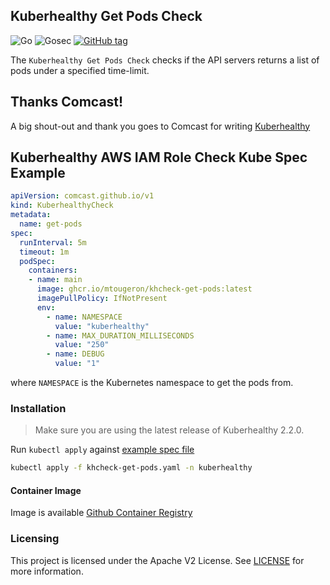 ## Kuberhealthy Get Pods Check

![Go](https://github.com/mtougeron/kuberhealthy-get-pods-check/workflows/Go/badge.svg) ![Gosec](https://github.com/mtougeron/kuberhealthy-get-pods-check/workflows/Gosec/badge.svg) [![GitHub tag](https://img.shields.io/github/tag/mtougeron/kuberhealthy-get-pods-check.svg)](https://github.com/mtougeron/kuberhealthy-get-pods-check/tags/)

The `Kuberhealthy Get Pods Check` checks if the API servers returns a list of pods under a specified time-limit.

## Thanks Comcast!

A big shout-out and thank you goes to Comcast for writing [Kuberhealthy](https://github.com/Comcast/kuberhealthy)

## Kuberhealthy AWS IAM Role Check Kube Spec Example

```yaml
apiVersion: comcast.github.io/v1
kind: KuberhealthyCheck
metadata:
  name: get-pods
spec:
  runInterval: 5m
  timeout: 1m
  podSpec:
    containers:
    - name: main
      image: ghcr.io/mtougeron/khcheck-get-pods:latest
      imagePullPolicy: IfNotPresent
      env:
        - name: NAMESPACE
          value: "kuberhealthy"
        - name: MAX_DURATION_MILLISECONDS
          value: "250"
        - name: DEBUG
          value: "1"
```
where `NAMESPACE` is the Kubernetes namespace to get the pods from.

### Installation

>Make sure you are using the latest release of Kuberhealthy 2.2.0.

Run `kubectl apply` against [example spec file](example/khcheck-get-pods.yaml)

```bash
kubectl apply -f khcheck-get-pods.yaml -n kuberhealthy
```
#### Container Image

Image is available [Github Container Registry](https://github.com/users/mtougeron/packages/container/khcheck-get-pods/)

### Licensing

This project is licensed under the Apache V2 License. See [LICENSE](LICENSE) for more information.
